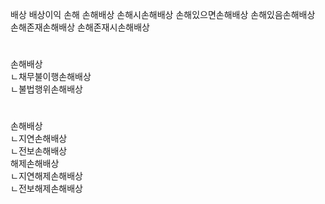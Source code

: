 배상
배상이익
손해
손해배상
손해시손해배상
손해있으면손해배상
손해있음손해배상
손해존재손해배상
손해존재시손해배상


#
손해배상  
ㄴ채무불이행손해배상  
ㄴ불법행위손해배상  


#
손해배상  
ㄴ지연손해배상  
ㄴ전보손해배상  
해제손해배상  
ㄴ지연해제손해배상  
ㄴ전보해제손해배상  
